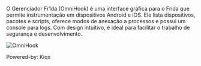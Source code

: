 O Gerenciador Fr1da (OmniHook) é uma interface gráfica para o Frida que permite instrumentação em dispositivos Android e iOS. Ele lista dispositivos, pacotes e scripts, oferece modos de anexação a processos e possui um console para logs. Com design intuitivo, é ideal para facilitar o trabalho de segurança e desenvolvimento.

![OmniHook](https://github.com/user-attachments/assets/13ceaf73-f550-4b75-87cd-ff3917e1afdf)

Powered-by: Kiqx
